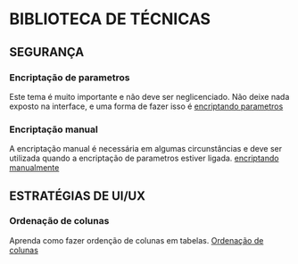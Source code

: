 # BIBLIOTECA DE TÉCNICAS

## SEGURANÇA

### Encriptação de parametros
Este tema é muito importante e não deve ser neglicenciado. Não deixe nada exposto na interface, e uma forma de fazer isso é [encriptando parametros](tec_encriptacaoparm.md)

### Encriptação manual
A encriptação manual é necessária em algumas circunstâncias e deve ser utilizada quando a encriptação de parametros estiver ligada. [encriptando manualmente](tec_encriptacaomanual.md)


## ESTRATÉGIAS DE UI/UX

### Ordenação de colunas
Aprenda como fazer ordenção de colunas em tabelas. [Ordenação de colunas](tecnicas/tec_uc_tabelaordenacao.md)

